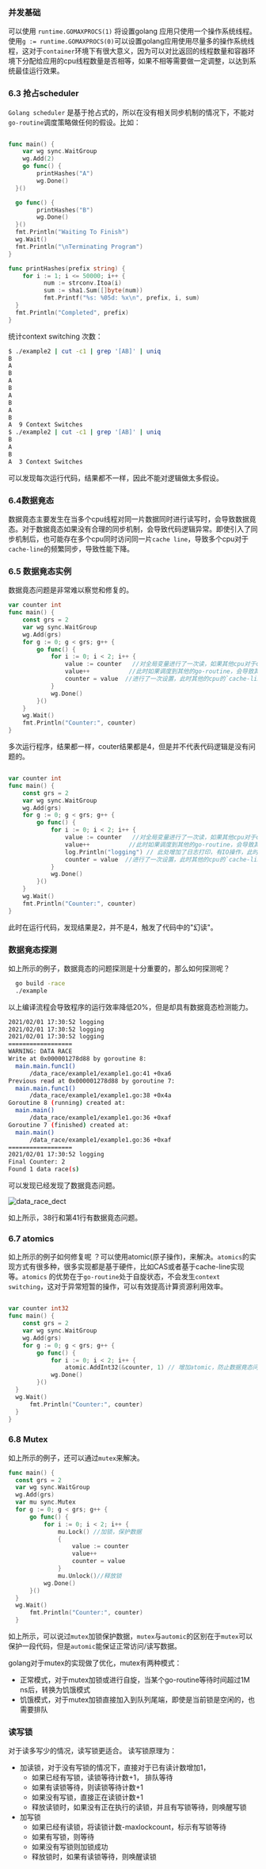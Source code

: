 ### 并发基础

可以使用 ```runtime.GOMAXPROCS(1)``` 将设置golang 应用只使用一个操作系统线程。使用```g := runtime.GOMAXPROCS(0)```可以设置golang应用使用尽量多的操作系统线程，这对于`container`环境下有很大意义，因为可以对比返回的线程数量和容器环境下分配给应用的cpu线程数量是否相等，如果不相等需要做一定调整，以达到系统最佳运行效果。


### 6.3 抢占scheduler

`Golang scheduler` 是基于抢占式的，所以在没有相关同步机制的情况下，不能对`go-routine`调度策略做任何的假设。比如：

```go

func main() {
    var wg sync.WaitGroup
    wg.Add(2)
    go func() {
        printHashes("A")
        wg.Done()
  }()

  go func() {
        printHashes("B")
        wg.Done()
  }()
  fmt.Println("Waiting To Finish")
  wg.Wait()
  fmt.Println("\nTerminating Program")
}

func printHashes(prefix string) {
    for i := 1; i <= 50000; i++ {
          num := strconv.Itoa(i)
          sum := sha1.Sum([]byte(num))
          fmt.Printf("%s: %05d: %x\n", prefix, i, sum)
  }
  fmt.Println("Completed", prefix)
}

```

统计context switching 次数：

```bash
$ ./example2 | cut -c1 | grep '[AB]' | uniq
B
A
B
A
B
A
B
A
B
A  9 Context Switches
$ ./example2 | cut -c1 | grep '[AB]' | uniq
B
A
B
A  3 Context Switches

```


可以发现每次运行代码，结果都不一样，因此不能对逻辑做太多假设。


### 6.4数据竟态

数据竟态主要发生在当多个cpu线程对同一片数据同时进行读写时，会导致数据竟态。对于数据竟态如果没有合理的同步机制，会导致代码逻辑异常。即使引入了同步机制后，也可能存在多个cpu同时访问同一片`cache line`，导致多个cpu对于`cache-line`的频繁同步，导致性能下降。


### 6.5 数据竟态实例

数据竟态问题是非常难以察觉和修复的。

```go
var counter int
func main() {
    const grs = 2
    var wg sync.WaitGroup
    wg.Add(grs)
    for g := 0; g < grs; g++ {
        go func() {
            for i := 0; i < 2; i++ {
                value := counter   //对全局变量进行了一次读，如果其他cpu对于counter已经有变更了，那么需要同步cache line，性能降低
                value++           //此时如果调度到其他的go-routine，会导致其他go-routine读到原来的counter，出现“幻读/幻写”
                counter = value  //进行了一次设置，此时其他的cpu的`cache-line` 被设置为dirty 
            }
            wg.Done()
        }()
    }
    wg.Wait()
    fmt.Println("Counter:", counter)
}
```

多次运行程序，结果都一样，couter结果都是4，但是并不代表代码逻辑是没有问题的。
```go

var counter int
func main() {
    const grs = 2
    var wg sync.WaitGroup
    wg.Add(grs)
    for g := 0; g < grs; g++ {
        go func() {
            for i := 0; i < 2; i++ {
                value := counter   //对全局变量进行了一次读，如果其他cpu对于counter已经有变更了，那么需要同步cache line，性能降低
                value++           //此时如果调度到其他的go-routine，会导致其他go-routine读到原来的counter，出现“幻读/幻写”
                log.Println("logging") // 此处增加了日志打印，有IO操作，此时会发生调度
                counter = value  //进行了一次设置，此时其他的cpu的`cache-line` 被设置为dirty 
            }
            wg.Done()
        }()
    }
    wg.Wait()
    fmt.Println("Counter:", counter)
}
```

此时在运行代码，发现结果是2，并不是4，触发了代码中的"幻读"。


### 数据竟态探测

如上所示的例子，数据竟态的问题探测是十分重要的，那么如何探测呢？

```bash
  go build -race
  ./example 
```

以上编译流程会导致程序的运行效率降低20%，但是却具有数据竟态检测能力。

``` bash
2021/02/01 17:30:52 logging
2021/02/01 17:30:52 logging
2021/02/01 17:30:52 logging
==================
WARNING: DATA RACE
Write at 0x000001278d88 by goroutine 8:
  main.main.func1()
      /data_race/example1/example1.go:41 +0xa6
Previous read at 0x000001278d88 by goroutine 7:
  main.main.func1()
      /data_race/example1/example1.go:38 +0x4a
Goroutine 8 (running) created at:
  main.main()
      /data_race/example1/example1.go:36 +0xaf
Goroutine 7 (finished) created at:
  main.main()
      /data_race/example1/example1.go:36 +0xaf
==================
2021/02/01 17:30:52 logging
Final Counter: 2
Found 1 data race(s)
```

可以发现已经发现了数据竟态问题。

![data_race_dect](/ch6/images/data_race_dect.png)

如上所示，38行和第41行有数据竟态问题。

### 6.7 atomics

如上所示的例子如何修复呢 ？可以使用atomic(原子操作)，来解决。`atomics`的实现方式有很多种，很多实现都是基于硬件，比如CAS或者基于cache-line实现等。`atomics` 的优势在于`go-routine`处于自旋状态，不会发生`context switching`，这对于异常短暂的操作，可以有效提高计算资源利用效率。

```go

var counter int32
func main() {
    const grs = 2
    var wg sync.WaitGroup
    wg.Add(grs)
    for g := 0; g < grs; g++ {
        go func() {
            for i := 0; i < 2; i++ {
                atomic.AddInt32(&counter, 1) // 增加atomic，防止数据竟态问题
            wg.Done()
        }()
  }
  wg.Wait()
      fmt.Println("Counter:", counter)
  }
}
```


### 6.8 Mutex

如上所示的例子，还可以通过`mutex`来解决。
```go
func main() {
  const grs = 2
  var wg sync.WaitGroup
  wg.Add(grs)
  var mu sync.Mutex
  for g := 0; g < grs; g++ {
      go func() {
          for i := 0; i < 2; i++ {
              mu.Lock() //加锁，保护数据
              {
                  value := counter
                  value++
                  counter = value
              }
              mu.Unlock()//释放锁
          wg.Done()
      }()
  }
  wg.Wait()
      fmt.Println("Counter:", counter)
  }
```

如上所示，可以说过`mutex`加锁保护数据，`mutex`与`automic`的区别在于`mutex`可以保护一段代码，但是`automic`能保证正常访问/读写数据。

golang对于mutex的实现做了优化，mutex有两种模式：

- 正常模式，对于mutex加锁或进行自旋，当某个go-routine等待时间超过1M ns后，转换为饥饿模式
- 饥饿模式，对于mutex加锁直接加入到队列尾端，即使是当前锁是空闲的，也需要排队



### 读写锁

对于读多写少的情况，读写锁更适合。 读写锁原理为：

- 加读锁，对于没有写锁的情况下，直接对于已有读计数增加1，
  - 如果已经有写锁，读锁等待计数+1， 排队等待
  - 如果有读锁等待，则读锁等待计数+1
  - 如果没有写锁，直接正在读锁计数+1 
  - 释放读锁时，如果没有正在执行的读锁，并且有写锁等待，则唤醒写锁
- 加写锁
  - 如果已经有读锁，将读锁计数-maxlockcount，标示有写锁等待
  - 如果有写锁，则等待
  - 如果没有写锁则加锁成功
  - 释放锁时，如果有读锁等待，则唤醒读锁





